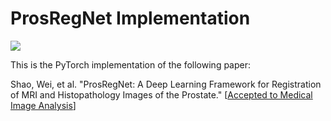 # ProsRegNet Implementation

![](https://drive.google.com/file/d/16_wvSALdfWkbUQn5Guh9f04x34lVhaG8/view?usp=sharing)

This is the PyTorch implementation of the following paper:

Shao, Wei, et al. "ProsRegNet: A Deep Learning Framework for Registration of MRI and Histopathology Images of the Prostate."  [[Accepted to Medical Image Analysis](https://arxiv.org/pdf/2012.00991)]

